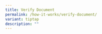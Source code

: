 ```yaml
---
title: Verify Document
permalink: /how-it-works/verify-document/
variant: tiptap
description: ""
---
```

